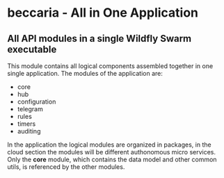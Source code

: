 # beccaria - All in One Application
## All API modules in a single Wildfly Swarm executable
This module contains all logical components assembled together in one single application.
The modules of the application are:
- core
- hub
- configuration
- telegram
- rules
- timers
- auditing

In the application the logical modules are organized in packages, in the cloud section the modules will be different authonomous micro services.
Only the **core** module, which contains the data model and other common utils, is referenced by the other modules.
